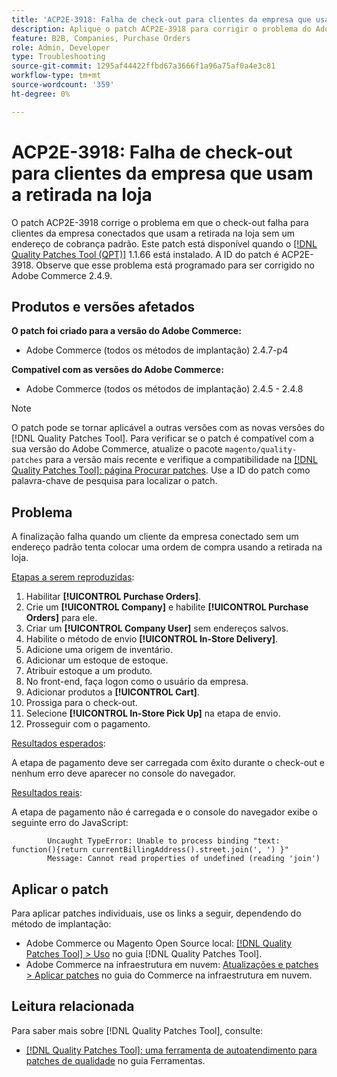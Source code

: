 ```yaml
---
title: 'ACP2E-3918: Falha de check-out para clientes da empresa que usam a retirada na loja'
description: Aplique o patch ACP2E-3918 para corrigir o problema do Adobe Commerce em que o check-out falha para clientes da empresa conectados que usam a coleta na loja sem um endereço de cobrança padrão.
feature: B2B, Companies, Purchase Orders
role: Admin, Developer
type: Troubleshooting
source-git-commit: 1295af44422ffbd67a3666f1a96a75af0a4e3c81
workflow-type: tm+mt
source-wordcount: '359'
ht-degree: 0%

---
```



# ACP2E-3918: Falha de check-out para clientes da empresa que usam a retirada na loja

O patch ACP2E-3918 corrige o problema em que o check-out falha para clientes da empresa conectados que usam a retirada na loja sem um endereço de cobrança padrão. Este patch está disponível quando o [[!DNL Quality Patches Tool (QPT)]](/help/tools/quality-patches-tool/quality-patches-tool-to-self-serve-quality-patches.md) 1.1.66 está instalado. A ID do patch é ACP2E-3918. Observe que esse problema está programado para ser corrigido no Adobe Commerce 2.4.9.

## Produtos e versões afetados

**O patch foi criado para a versão do Adobe Commerce:**

* Adobe Commerce (todos os métodos de implantação) 2.4.7-p4

**Compatível com as versões do Adobe Commerce:**

* Adobe Commerce (todos os métodos de implantação) 2.4.5 - 2.4.8

>[!NOTE]
>
>O patch pode se tornar aplicável a outras versões com as novas versões do [!DNL Quality Patches Tool]. Para verificar se o patch é compatível com a sua versão do Adobe Commerce, atualize o pacote `magento/quality-patches` para a versão mais recente e verifique a compatibilidade na [[!DNL Quality Patches Tool]: página Procurar patches](https://experienceleague.adobe.com/tools/commerce-quality-patches/index.html?lang=pt-BR). Use a ID do patch como palavra-chave de pesquisa para localizar o patch.

## Problema

A finalização falha quando um cliente da empresa conectado sem um endereço padrão tenta colocar uma ordem de compra usando a retirada na loja.

<u>Etapas a serem reproduzidas</u>:

1. Habilitar **[!UICONTROL Purchase Orders]**.
1. Crie um **[!UICONTROL Company]** e habilite **[!UICONTROL Purchase Orders]** para ele.
1. Criar um **[!UICONTROL Company User]** sem endereços salvos.
1. Habilite o método de envio **[!UICONTROL In-Store Delivery]**.
1. Adicione uma origem de inventário.
1. Adicionar um estoque de estoque.
1. Atribuir estoque a um produto.
1. No front-end, faça logon como o usuário da empresa.
1. Adicionar produtos a **[!UICONTROL Cart]**.
1. Prossiga para o check-out.
1. Selecione **[!UICONTROL In-Store Pick Up]** na etapa de envio.
1. Prosseguir com o pagamento.

<u>Resultados esperados</u>:

A etapa de pagamento deve ser carregada com êxito durante o check-out e nenhum erro deve aparecer no console do navegador.

<u>Resultados reais</u>:

A etapa de pagamento não é carregada e o console do navegador exibe o seguinte erro do JavaScript:

```
        Uncaught TypeError: Unable to process binding "text: function(){return currentBillingAddress().street.join(', ') }"
        Message: Cannot read properties of undefined (reading 'join')
```

## Aplicar o patch

Para aplicar patches individuais, use os links a seguir, dependendo do método de implantação:

* Adobe Commerce ou Magento Open Source local: [[!DNL Quality Patches Tool] > Uso](/help/tools/quality-patches-tool/usage.md) no guia [!DNL Quality Patches Tool].
* Adobe Commerce na infraestrutura em nuvem: [Atualizações e patches > Aplicar patches](https://experienceleague.adobe.com/docs/commerce-cloud-service/user-guide/develop/upgrade/apply-patches.html?lang=pt-BR) no guia do Commerce na infraestrutura em nuvem.

## Leitura relacionada

Para saber mais sobre [!DNL Quality Patches Tool], consulte:

* [[!DNL Quality Patches Tool]: uma ferramenta de autoatendimento para patches de qualidade](/help/tools/quality-patches-tool/quality-patches-tool-to-self-serve-quality-patches.md) no guia Ferramentas.
